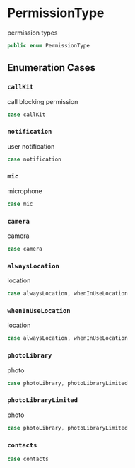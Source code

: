 # PermissionType

permission types

``` swift
public enum PermissionType 
```

## Enumeration Cases

### `callKit`

call blocking permission

``` swift
case callKit
```

### `notification`

user notification

``` swift
case notification
```

### `mic`

microphone

``` swift
case mic
```

### `camera`

camera

``` swift
case camera
```

### `alwaysLocation`

location

``` swift
case alwaysLocation, whenInUseLocation
```

### `whenInUseLocation`

location

``` swift
case alwaysLocation, whenInUseLocation
```

### `photoLibrary`

photo

``` swift
case photoLibrary, photoLibraryLimited
```

### `photoLibraryLimited`

photo

``` swift
case photoLibrary, photoLibraryLimited
```

### `contacts`

``` swift
case contacts
```
